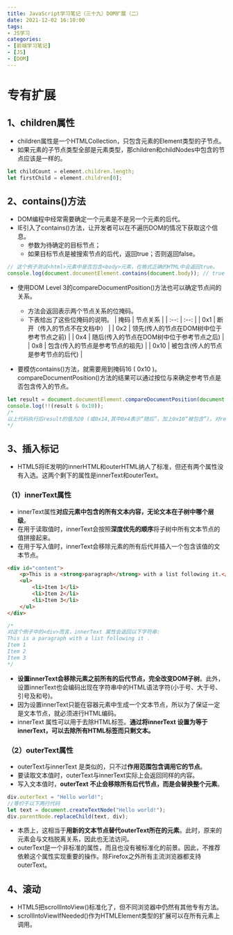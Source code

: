 ```yaml
---
title: JavaScript学习笔记（三十九）DOM扩展（二）
date: 2021-12-02 16:10:00
tags:
- JS学习
categories:
- [前端学习笔记]
- [JS]
- [DOM]
---
```


# 专有扩展

## 1、children属性

* children属性是一个HTMLCollection，只包含元素的Element类型的子节点。
* 如果元素的子节点类型全部是元素类型，那children和childNodes中包含的节点应该是一样的。

```js
let childCount = element.children.length; 
let firstChild = element.children[0];
```

## 2、contains()方法

* DOM编程中经常需要确定一个元素是不是另一个元素的后代。
* IE引入了contains()方法，让开发者可以在不遍历DOM的情况下获取这个信息。
    * 参数为待确定的目标节点；
    * 如果目标节点是被搜索节点的后代，返回true；否则返回false。
```js
// 这个例子测试<html>元素中是否包含<body>元素，在格式正确的HTML中会返回true。
console.log(document.documentElement.contains(document.body)); // true
```
* 使用DOM Level 3的compareDocumentPosition()方法也可以确定节点间的关系。
    * 方法会返回表示两个节点关系的位掩码。
    * 下表给出了这些位掩码的说明。
| 掩码 | 节点关系 |
| :--: | :--: |
| 0x1 | 断开（传入的节点不在文档中） |
| 0x2 | 领先(传人的节点在DOM树中位于参考节点之前) |
| 0x4 | 随后(传入的节点在DOM树中位于参考节点之后) |
| 0x8 | 包含(传入的节点是参考节点的祖先) |
| 0x10 | 被包含(传人的节点是参考节点的后代) |

* 要模仿contains()方法，就需要用到掩码16 ( 0x10 )。compareDocumentPosition()方法的结果可以通过按位与来确定参考节点是否包含传入的节点。
```js
let result = document.documentElement.compareDocumentPosition(document.body); 
console.log(!!(result & 0x10)); 
/*
以上代码执行后result的值为20 (或0x14,其中0x4表示“随后”，加上0x10“被包含”)。对result和0x10应用按位与会返回非零值，而两个叹号将这个值转换成对应的布尔值。
*/
```

## 3、插入标记

* HTML5将IE发明的innerHTML和outerHTML纳人了标准，但还有两个属性没有入选。这两个剩下的属性是innerText和outerText。

### （1）innerText属性

* innerText属性**对应元素中包含的所有文本内容，无论文本在子树中哪个层级**。
* 在用于读取值时，innerText会按照**深度优先的顺序**将子树中所有文本节点的值拼接起来。
* 在用于写入值时，innerText会移除元素的所有后代并插入一个包含该值的文本节点。
```html
<div id="content"> 
    <p>This is a <strong>paragraph</strong> with a list following it.</p> 
    <ul> 
        <li>Item 1</li> 
        <li>Item 2</li> 
        <li>Item 3</li> 
    </ul> 
</div>
```
```js
/*
对这个例子中的<div>而言，innerText 属性会返回以下字符串:
This is a paragraph with a list following it .
Item 1
Item 2
Item 3
*/
```
* **设置innerText会移除元素之前所有的后代节点，完全改变DOM子树**。此外，设置innerText也会编码出现在字符串中的HTML语法字符(小于号、大于号、引号及和号)。
* 因为设置innerText只能在容器元素中生成一个文本节点，所以为了保证一定是文本节点，就必须进行HTML编码。
* innerText 属性可以用于去除HTML标签。**通过将innerText 设置为等于innerText，可以去除所有HTML标签而只剩文本。**

### （2）outerText属性

* outerText与innerText 是类似的，只不过**作用范围包含调用它的节点**。
* 要读取文本值时，outerText与innerText实际上会返回同样的内容。
* 写入文本值时，**outerText 不止会移除所有后代节点，而是会替换整个元素**。

```js
div.outerText = "Hello world!"; 
//等价于以下两行代码
let text = document.createTextNode("Hello world!"); 
div.parentNode.replaceChild(text, div); 
```

* 本质上，这相当于**用新的文本节点替代outerText所在的元素**。此时，原来的元素会与文档脱离关系，因此也无法访问。
* outerText是一个非标准的属性，而且也没有被标准化的前景。因此，不推荐依赖这个属性实现重要的操作。除Firefox之外所有主流浏览器都支持outerText。

## 4、滚动

* HTML5把scrollIntoView()标准化了，但不同浏览器中仍然有其他专有方法。
* scrollIntoViewIfNeeded()作为HTMLElement类型的扩展可以在所有元素上调用。